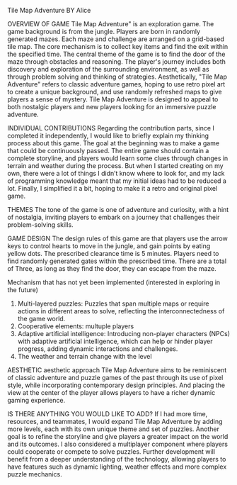 Tile Map Adventure
BY Alice

OVERVIEW OF GAME
Tile Map Adventure" is an exploration game. The game background is from the jungle. Players are born in randomly generated mazes. Each maze and challenge are arranged on a grid-based tile map. The core mechanism is to collect key items and find the exit within the specified time. The central theme of the game is to find the door of the maze through obstacles and reasoning. The player's journey includes both discovery and exploration of the surrounding environment, as well as through problem solving and thinking of strategies. Aesthetically, "Tile Map Adventure" refers to classic adventure games, hoping to use retro pixel art to create a unique background, and use randomly refreshed maps to give players a sense of mystery. Tile Map Adventure is designed to appeal to both nostalgic players and new players looking for an immersive puzzle adventure. 

INDIVIDUAL CONTRIBUTIONS
Regarding the contribution parts, since I completed it independently, I would like to briefly explain my thinking process about this game. The goal at the beginning was to make a game that could be continuously passed. The entire game should contain a complete storyline, and players would learn some clues through changes in terrain and weather during the process. But when I started creating on my own, there were a lot of things I didn’t know where to look for, and my lack of programming knowledge meant that my initial ideas had to be reduced a lot. Finally, I simplified it a bit, hoping to make it a retro and original pixel game.

THEMES
The tone of the game is one of adventure and curiosity, with a hint of nostalgia, inviting players to embark on a journey that challenges their problem-solving skills.

GAME DESIGN
The design rules of this game are that players use the arrow keys to control hearts to move in the jungle, and gain points by eating yellow dots. The prescribed clearance time is 5 minutes. Players need to find randomly generated gates within the prescribed time. There are a total of Three, as long as they find the door, they can escape from the maze.

Mechanism that has not yet been implemented (interested in exploring in the future)
1. Multi-layered puzzles: Puzzles that span multiple maps or require actions in different areas to solve, reflecting the interconnectedness of the game world.
2. Cooperative elements: multuple players
3. Adaptive artificial intelligence: Introducing non-player characters (NPCs) with adaptive artificial intelligence, which can help or hinder player progress, adding dynamic interactions and challenges.
4. The weather and terrain change with the level

AESTHETIC
aesthetic approach
Tile Map Adventure aims to be reminiscent of classic adventure and puzzle games of the past through its use of pixel style, while incorporating contemporary design principles. And placing the view at the center of the player allows players to have a richer dynamic gaming experience. 

IS THERE ANYTHING YOU WOULD LIKE TO ADD?
If I had more time, resources, and teammates, I would expand Tile Map Adventure by adding more levels, each with its own unique theme and set of puzzles. Another goal is to refine the storyline and give players a greater impact on the world and its outcomes. I also considered a multiplayer component where players could cooperate or compete to solve puzzles. Further development will benefit from a deeper understanding of the technology, allowing players to have features such as dynamic lighting, weather effects and more complex puzzle mechanics.
